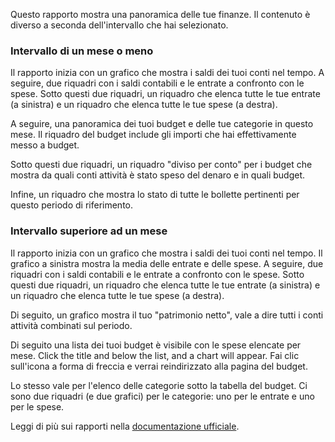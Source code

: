 Questo rapporto mostra una panoramica delle tue finanze. Il contenuto è diverso a seconda dell'intervallo che hai selezionato.

### Intervallo di un mese o meno

Il rapporto inizia con un grafico che mostra i saldi dei tuoi conti nel tempo. A seguire, due riquadri con i saldi contabili e le entrate a confronto con le spese. Sotto questi due riquadri, un riquadro che elenca tutte le tue entrate (a sinistra) e un riquadro che elenca tutte le tue spese (a destra).

A seguire, una panoramica dei tuoi budget e delle tue categorie in questo mese. Il riquadro del budget include gli importi che hai effettivamente messo a budget.

Sotto questi due riquadri, un riquadro "diviso per conto" per i budget che mostra da quali conti attività è stato speso del denaro e in quali budget.

Infine, un riquadro che mostra lo stato di tutte le bollette pertinenti per questo periodo di riferimento.

### Intervallo superiore ad un mese

Il rapporto inizia con un grafico che mostra i saldi dei tuoi conti nel tempo. Il grafico a sinistra mostra la media delle entrate e delle spese. A seguire, due riquadri con i saldi contabili e le entrate a confronto con le spese. Sotto questi due riquadri, un riquadro che elenca tutte le tue entrate (a sinistra) e un riquadro che elenca tutte le tue spese (a destra).

Di seguito, un grafico mostra il tuo "patrimonio netto", vale a dire tutti i conti attività combinati sul periodo.

Di seguito una lista dei tuoi budget è visibile con le spese elencate per mese. Click the title and below the list, and a chart will appear. Fai clic sull'icona a forma di freccia e verrai reindirizzato alla pagina del budget.

Lo stesso vale per l'elenco delle categorie sotto la tabella del budget. Ci sono due riquadri (e due grafici) per le categorie: uno per le entrate e uno per le spese.

Leggi di più sui rapporti nella [documentazione ufficiale](https://firefly-iii.readthedocs.io/en/latest/advanced/reports.html).